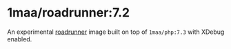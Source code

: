 # 1maa/roadrunner:7.2

An experimental [roadrunner](https://github.com/spiral/roadrunner) image built on top of `1maa/php:7.3` with XDebug enabled.
